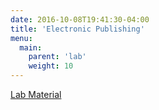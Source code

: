 ```yaml
---
date: 2016-10-08T19:41:30-04:00
title: 'Electronic Publishing'
menu:
  main:
    parent: 'lab'
    weight: 10
---
```



[Lab Material](/labs/lab-001-electronic-publishing/en/)